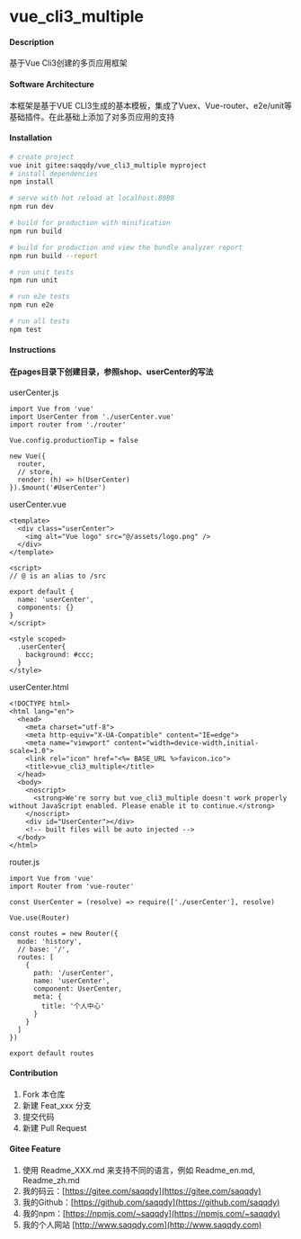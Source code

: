 # vue_cli3_multiple

#### Description
基于Vue Cli3创建的多页应用框架

#### Software Architecture
本框架是基于VUE CLI3生成的基本模板，集成了Vuex、Vue-router、e2e/unit等基础插件。在此基础上添加了对多页应用的支持

#### Installation

``` bash
# create project
vue init gitee:saqqdy/vue_cli3_multiple myproject
# install dependencies
npm install

# serve with hot reload at localhost:8080
npm run dev

# build for production with minification
npm run build

# build for production and view the bundle analyzer report
npm run build --report

# run unit tests
npm run unit

# run e2e tests
npm run e2e

# run all tests
npm test
```

#### Instructions

#### 在pages目录下创建目录，参照shop、userCenter的写法

userCenter.js
```
import Vue from 'vue'
import UserCenter from './userCenter.vue'
import router from './router'

Vue.config.productionTip = false

new Vue({
  router,
  // store,
  render: (h) => h(UserCenter)
}).$mount('#UserCenter')
```

userCenter.vue
```
<template>
  <div class="userCenter">
    <img alt="Vue logo" src="@/assets/logo.png" />
  </div>
</template>

<script>
// @ is an alias to /src

export default {
  name: 'userCenter',
  components: {}
}
</script>

<style scoped>
  .userCenter{
    background: #ccc;
  }
</style>

```

userCenter.html
```
<!DOCTYPE html>
<html lang="en">
  <head>
    <meta charset="utf-8">
    <meta http-equiv="X-UA-Compatible" content="IE=edge">
    <meta name="viewport" content="width=device-width,initial-scale=1.0">
    <link rel="icon" href="<%= BASE_URL %>favicon.ico">
    <title>vue_cli3_multiple</title>
  </head>
  <body>
    <noscript>
      <strong>We're sorry but vue_cli3_multiple doesn't work properly without JavaScript enabled. Please enable it to continue.</strong>
    </noscript>
    <div id="UserCenter"></div>
    <!-- built files will be auto injected -->
  </body>
</html>

```


router.js
```
import Vue from 'vue'
import Router from 'vue-router'

const UserCenter = (resolve) => require(['./userCenter'], resolve)

Vue.use(Router)

const routes = new Router({
  mode: 'history',
  // base: '/',
  routes: [
    {
      path: '/userCenter',
      name: 'userCenter',
      component: UserCenter,
      meta: {
        title: '个人中心'
      }
    }
  ]
})

export default routes

```

#### Contribution

1. Fork 本仓库
2. 新建 Feat_xxx 分支
3. 提交代码
4. 新建 Pull Request

#### Gitee Feature

1. 使用 Readme\_XXX.md 来支持不同的语言，例如 Readme\_en.md, Readme\_zh.md
2. 我的码云：[https://gitee.com/saqqdy](https://gitee.com/saqqdy)
3. 我的Github：[https://github.com/saqqdy](https://github.com/saqqdy)
4. 我的npm：[https://npmjs.com/~saqqdy](https://npmjs.com/~saqqdy)
5. 我的个人网站 [http://www.saqqdy.com](http://www.saqqdy.com)
